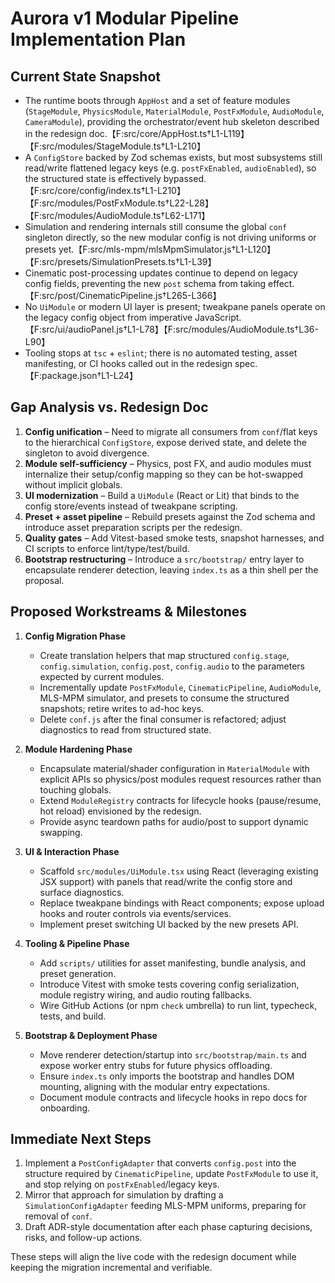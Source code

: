 # Aurora v1 Modular Pipeline Implementation Plan

## Current State Snapshot
- The runtime boots through `AppHost` and a set of feature modules (`StageModule`, `PhysicsModule`, `MaterialModule`, `PostFxModule`, `AudioModule`, `CameraModule`), providing the orchestrator/event hub skeleton described in the redesign doc.【F:src/core/AppHost.ts†L1-L119】【F:src/modules/StageModule.ts†L1-L210】
- A `ConfigStore` backed by Zod schemas exists, but most subsystems still read/write flattened legacy keys (e.g. `postFxEnabled`, `audioEnabled`), so the structured state is effectively bypassed.【F:src/core/config/index.ts†L1-L210】【F:src/modules/PostFxModule.ts†L22-L28】【F:src/modules/AudioModule.ts†L62-L171】
- Simulation and rendering internals still consume the global `conf` singleton directly, so the new modular config is not driving uniforms or presets yet.【F:src/mls-mpm/mlsMpmSimulator.js†L1-L120】【F:src/presets/SimulationPresets.ts†L1-L39】
- Cinematic post-processing updates continue to depend on legacy config fields, preventing the new `post` schema from taking effect.【F:src/post/CinematicPipeline.js†L265-L366】
- No `UiModule` or modern UI layer is present; tweakpane panels operate on the legacy config object from imperative JavaScript.【F:src/ui/audioPanel.js†L1-L78】【F:src/modules/AudioModule.ts†L36-L90】
- Tooling stops at `tsc` + `eslint`; there is no automated testing, asset manifesting, or CI hooks called out in the redesign spec.【F:package.json†L1-L24】

## Gap Analysis vs. Redesign Doc
1. **Config unification** – Need to migrate all consumers from `conf`/flat keys to the hierarchical `ConfigStore`, expose derived state, and delete the singleton to avoid divergence.
2. **Module self-sufficiency** – Physics, post FX, and audio modules must internalize their setup/config mapping so they can be hot-swapped without implicit globals.
3. **UI modernization** – Build a `UiModule` (React or Lit) that binds to the config store/events instead of tweakpane scripting.
4. **Preset + asset pipeline** – Rebuild presets against the Zod schema and introduce asset preparation scripts per the redesign.
5. **Quality gates** – Add Vitest-based smoke tests, snapshot harnesses, and CI scripts to enforce lint/type/test/build.
6. **Bootstrap restructuring** – Introduce a `src/bootstrap/` entry layer to encapsulate renderer detection, leaving `index.ts` as a thin shell per the proposal.

## Proposed Workstreams & Milestones
1. **Config Migration Phase**
   - Create translation helpers that map structured `config.stage`, `config.simulation`, `config.post`, `config.audio` to the parameters expected by current modules.
   - Incrementally update `PostFxModule`, `CinematicPipeline`, `AudioModule`, MLS-MPM simulator, and presets to consume the structured snapshots; retire writes to ad-hoc keys.
   - Delete `conf.js` after the final consumer is refactored; adjust diagnostics to read from structured state.

2. **Module Hardening Phase**
   - Encapsulate material/shader configuration in `MaterialModule` with explicit APIs so physics/post modules request resources rather than touching globals.
   - Extend `ModuleRegistry` contracts for lifecycle hooks (pause/resume, hot reload) envisioned by the redesign.
   - Provide async teardown paths for audio/post to support dynamic swapping.

3. **UI & Interaction Phase**
   - Scaffold `src/modules/UiModule.tsx` using React (leveraging existing JSX support) with panels that read/write the config store and surface diagnostics.
   - Replace tweakpane bindings with React components; expose upload hooks and router controls via events/services.
   - Implement preset switching UI backed by the new presets API.

4. **Tooling & Pipeline Phase**
   - Add `scripts/` utilities for asset manifesting, bundle analysis, and preset generation.
   - Introduce Vitest with smoke tests covering config serialization, module registry wiring, and audio routing fallbacks.
   - Wire GitHub Actions (or npm `check` umbrella) to run lint, typecheck, tests, and build.

5. **Bootstrap & Deployment Phase**
   - Move renderer detection/startup into `src/bootstrap/main.ts` and expose worker entry stubs for future physics offloading.
   - Ensure `index.ts` only imports the bootstrap and handles DOM mounting, aligning with the modular entry expectations.
   - Document module contracts and lifecycle hooks in repo docs for onboarding.

## Immediate Next Steps
1. Implement a `PostConfigAdapter` that converts `config.post` into the structure required by `CinematicPipeline`, update `PostFxModule` to use it, and stop relying on `postFxEnabled`/legacy keys.
2. Mirror that approach for simulation by drafting a `SimulationConfigAdapter` feeding MLS-MPM uniforms, preparing for removal of `conf`.
3. Draft ADR-style documentation after each phase capturing decisions, risks, and follow-up actions.

These steps will align the live code with the redesign document while keeping the migration incremental and verifiable.
